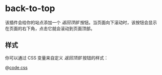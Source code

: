 # back-to-top

<NpmBadge package="@vuepress/plugin-back-to-top" />

该插件会给你的站点添加一个 _返回顶部_ 按钮。当页面向下滚动时，该按钮会显示在页面的右下角，点击它就会滚动到页面顶部。

## 样式

你可以通过 CSS 变量来自定义 _返回顶部_ 按钮的样式：

@[code css](@vuepress/plugin-back-to-top/src/client/styles/vars.css)
